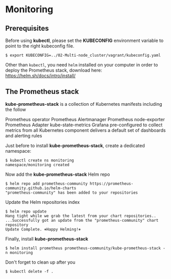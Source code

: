 # Monitoring

## Prerequisites

Before using **kubectl**, please set the **KUBECONFIG** environment variable to point to the right kubeconfig file.

```console
$ export KUBECONFIG=../02-Multi-node_cluster/vagrant/kubeconfig.yaml
```

Other than `kubectl`, you need `helm` installed on your computer in order to deploy the Prometheus stack, download here: https://helm.sh/docs/intro/install/


## The Prometheus stack

**kube-prometheus-stack** is a collection of Kubernetes manifests including the follow

Prometheus operator
Prometheus
Alertmanager
Prometheus node-exporter
Prometheus Adapter
kube-state-metrics
Grafana
pre-configured to collect metrics from all Kubernetes component
delivers a default set of dashboards and alerting rules

Just before to install **kube-prometheus-stack**, create a dedicated namespace:

```console
$ kubectl create ns monitoring
namespace/monitoring created
```

Now add the **kube-prometheus-stack** Helm repo

```console
$ helm repo add prometheus-community https://prometheus-community.github.io/helm-charts
"prometheus-community" has been added to your repositories
```

Update the Helm repositories index

```console
$ helm repo update
Hang tight while we grab the latest from your chart repositories..
...Successfully got an update from the "prometheus-community" chart repository
Update Complete. ⎈Happy Helming!⎈
``` 

Finally, install **kube-prometheus-stack** 

```console
$ helm install prometheus prometheus-community/kube-prometheus-stack -n monitoring
```

Don't forget to clean up after you

```console
$ kubectl delete -f .
```



